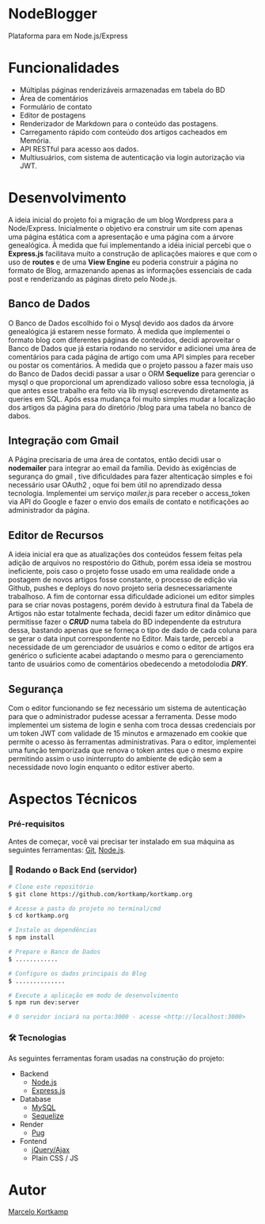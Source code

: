 # NodeBlogger
Plataforma para  em Node.js/Express

# Funcionalidades
- Múltiplas páginas renderizáveis armazenadas em tabela do BD
- Área de comentários
- Formulário de contato
- Editor de postagens
- Renderizador de Markdown para o conteúdo das postagens.
- Carregamento rápido com conteúdo dos artigos cacheados em Memória.
- API RESTful para acesso aos dados.
- Multiusuários, com sistema de autenticação via login autorização via JWT.


# Desenvolvimento
A ideia inicial do projeto foi a migração de um blog Wordpress para a Node/Express. Inicialmente o objetivo era construir um site com apenas uma página estática com a apresentação e uma página com a árvore genealógica. À medida que fui implementando a idéia inicial percebi que o **Express.js** facilitava muito a construção de aplicações maiores e que com o uso de **routes** e de uma **View Engine** eu poderia construir a página no formato de Blog, armazenando apenas as informações essenciais de cada post e renderizando as páginas direto pelo Node.js. 

## Banco de Dados
O Banco de Dados escolhido foi o Mysql devido aos dados da árvore genealógica já estarem nesse formato. 
À medida que implementei o formato blog com diferentes páginas de conteúdos, decidi aproveitar o Banco de Dados que já estaria rodando no servidor e adicionei uma área de comentários para cada página de artigo com uma API simples para receber ou postar os comentários. 
À medida que o projeto passou a fazer mais uso do Banco de Dados decidi passar a usar o ORM **Sequelize** para gerenciar o mysql o que proporcional um aprendizado valioso sobre essa tecnologia, já que antes esse trabalho era feito via lib mysql escrevendo diretamente as queries em SQL.
Após essa mudança foi muito simples mudar a localização dos artigos da página para do diretório /blog para uma tabela no banco de dabos.

## Integração com Gmail
A Página precisaria de uma área de contatos, então decidi usar o **nodemailer** para integrar ao email da família. Devido às exigências de segurança do gmail , tive dificuldades para fazer altenticação simples e foi necessário usar OAuth2 , oque foi bem útil no aprendizado dessa tecnologia. Implementei um serviço *mailer.js* para receber o access_token via API do Google e fazer o envio dos emails de contato e notificações ao administrador da página.

## Editor de Recursos
A ideia inicial era que as atualizações dos conteúdos fessem feitas pela adição de arquivos no respostório do Github, porém essa ideia se mostrou ineficiente, pois caso o projeto fosse usado em uma realidade onde a postagem de novos artigos fosse constante, o processo de edição via Github, pushes e deploys do novo projeto seria desnecessariamente trabalhoso. A fim de contornar essa dificuldade adicionei um editor simples para se criar novas postagens, porém devido à estrutura final da Tabela de Artigos não estar totalmente fechada, decidi fazer um editor dinâmico que permitisse fazer o ***CRUD*** numa tabela do BD independente da estrutura dessa, bastando apenas que se forneça o tipo de dado de cada coluna para se gerar o data input correspondente no Editor. Mais tarde, percebi a necessidade de um gerenciador de usuários e como o editor de artigos era genérico o suficiente acabei adaptando o mesmo para o gerenciamento tanto de usuários como de comentários obedecendo a metodolodia ***DRY***.

## Segurança
Com o editor funcionando se fez necessário um sistema de autenticação para que o administrador pudesse acessar a ferramenta. Desse modo implementei um sistema de login e senha com troca dessas credenciais por um token JWT com validade de 15 minutos e armazenado em cookie que permite o acesso às ferramentas administrativas. Para o editor, implementei uma função temporizada que renova o token antes que o mesmo expire permitindo assim o uso ininterrupto do ambiente de edição sem a necessidade novo login enquanto o editor estiver aberto.


# Aspectos Técnicos

### Pré-requisitos

Antes de começar, você vai precisar ter instalado em sua máquina as seguintes ferramentas:
[Git](https://git-scm.com), [Node.js](https://nodejs.org/en/). 

### 🎲 Rodando o Back End (servidor)

```bash
# Clone este repositório
$ git clone https://github.com/kortkamp/kortkamp.org

# Acesse a pasta do projeto no terminal/cmd
$ cd kortkamp.org

# Instale as dependências
$ npm install

# Prepare o Banco de Dados
$ ............

# Configure os dados principais do Blog 
$ ..............

# Execute a aplicação em modo de desenvolvimento
$ npm run dev:server

# O servidor inciará na porta:3000 - acesse <http://localhost:3000>
```


### 🛠 Tecnologias

As seguintes ferramentas foram usadas na construção do projeto:

- Backend
    - [Node.js](https://nodejs.org/en/)
    - [Express.js](https://expressjs.com/)
- Database
    - [MySQL](https://www.mysql.com/)
    - [Sequelize](https://sequelize.org/)
- Render
    - [Pug](https://pugjs.org/)
- Fontend
    - [jQuery/Ajax](https://jquery.com/)
    - Plain CSS / JS


# Autor
[Marcelo Kortkamp](https://github.com/kortkamp)